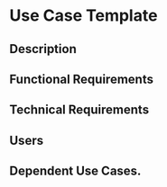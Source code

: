 # Use Case Template

## Description

## Functional Requirements

## Technical Requirements

## Users

## Dependent Use Cases. 
